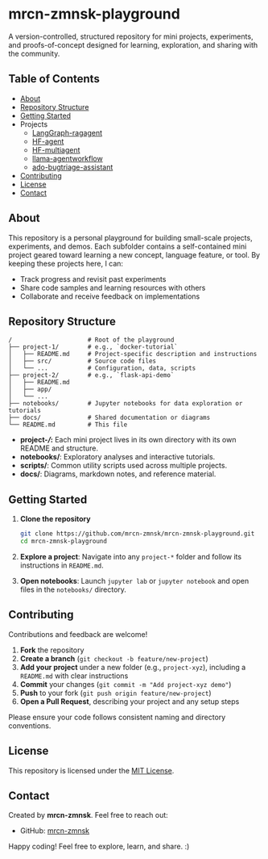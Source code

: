 # mrcn-zmnsk-playground

A version-controlled, structured repository for mini projects, experiments, and proofs-of-concept designed for learning, exploration, and sharing with the community.

## Table of Contents

* [About](#about)
* [Repository Structure](#repository-structure)
* [Getting Started](#getting-started)
* Projects
  - [LangGraph-ragagent](langgraph-ragagent/)
  - [HF-agent](hf-agent/readme.md)
  - [HF-multiagent](hf-multiagent/readme.md)
  - [llama-agentworkflow](llama-agentworkflow/)
  - [ado-bugtriage-assistant](ado-bugtriage-aiassistant/readme.md)
* [Contributing](#contributing)
* [License](#license)
* [Contact](#contact)

## About

This repository is a personal playground for building small-scale projects, experiments, and demos. Each subfolder contains a self-contained mini project geared toward learning a new concept, language feature, or tool. By keeping these projects here, I can:

* Track progress and revisit past experiments
* Share code samples and learning resources with others
* Collaborate and receive feedback on implementations

## Repository Structure

```
/                     # Root of the playground
├── project-1/        # e.g., `docker-tutorial`
│   ├── README.md     # Project-specific description and instructions
│   ├── src/          # Source code files
│   └── ...           # Configuration, data, scripts
├── project-2/        # e.g., `flask-api-demo`
│   ├── README.md
│   ├── app/
│   └── ...
├── notebooks/        # Jupyter notebooks for data exploration or tutorials
├── docs/             # Shared documentation or diagrams
└── README.md         # This file
```

* **project-*/*:** Each mini project lives in its own directory with its own README and structure.
* **notebooks/**: Exploratory analyses and interactive tutorials.
* **scripts/**: Common utility scripts used across multiple projects.
* **docs/**: Diagrams, markdown notes, and reference material.

## Getting Started

1. **Clone the repository**

   ```bash
   git clone https://github.com/mrcn-zmnsk/mrcn-zmnsk-playground.git
   cd mrcn-zmnsk-playground
   ```
2. **Explore a project**: Navigate into any `project-*` folder and follow its instructions in `README.md`.
3. **Open notebooks**: Launch `jupyter lab` or `jupyter notebook` and open files in the `notebooks/` directory.

## Contributing

Contributions and feedback are welcome!

1. **Fork** the repository
2. **Create a branch** (`git checkout -b feature/new-project`)
3. **Add your project** under a new folder (e.g., `project-xyz`), including a `README.md` with clear instructions
4. **Commit** your changes (`git commit -m "Add project-xyz demo"`)
5. **Push** to your fork (`git push origin feature/new-project`)
6. **Open a Pull Request**, describing your project and any setup steps

Please ensure your code follows consistent naming and directory conventions.

## License

This repository is licensed under the [MIT License](LICENSE).

## Contact

Created by **mrcn-zmnsk**. Feel free to reach out:

* GitHub: [mrcn-zmnsk](https://github.com/mrcn-zmnsk)

Happy coding! Feel free to explore, learn, and share. :)
